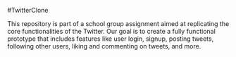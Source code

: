 #TwitterClone

This repository is part of a school group assignment aimed at replicating the core functionalities of the Twitter. Our goal is to create a fully functional prototype that includes features like user login, signup, posting tweets, following other users, liking and commenting on tweets, and more.

